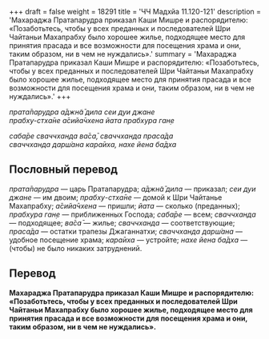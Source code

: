 +++
draft = false
weight = 18291
title = 'ЧЧ Мадхйа 11.120-121'
description = 'Махараджа Пратапарудра приказал Каши Мишре и распорядителю: «Позаботьтесь, чтобы у всех преданных и последователей Шри Чайтаньи Махапрабху было хорошее жилье, подходящее место для принятия прасада и все возможности для посещения храма и они, таким образом, ни в чем не нуждались».'
summary = 'Махараджа Пратапарудра приказал Каши Мишре и распорядителю: «Позаботьтесь, чтобы у всех преданных и последователей Шри Чайтаньи Махапрабху было хорошее жилье, подходящее место для принятия прасада и все возможности для посещения храма и они, таким образом, ни в чем не нуждались».'
+++

_прата̄парудра а̄джн̃а̄ дила сеи дуи джане  
прабху-стха̄не а̄сийа̄чхена йата прабхура ган̣е_

_саба̄ре сваччханда ва̄са̄, сваччханда праса̄да  
сваччханда дарш́ана кара̄иха, нахе йена ба̄дха_

## Пословный перевод

_прата̄парудра_ — царь Пратапарудра; _а̄джн̃а̄_ _дила_ — приказал; _сеи_ _дуи_ _джане_ — им двоим; _прабху_\-_стха̄не_ — домой к Шри Чайтанье Махапрабху; _а̄сийа̄чхена_ — пришли; _йата_ — сколько (преданных); _прабхура_ _ган̣е_ — приближенных Господа; _саба̄ре_ — всем; _сваччханда_ — подходящее; _ва̄са̄_ — жилье; _сваччханда_ — соответствующие; _праса̄да_ — остатки трапезы Джаганнатхи; _сваччханда_ _дарш́ана_ — удобное посещение храма; _кара̄иха_ — устройте; _нахе_ _йена_ _ба̄дха_ — (чтобы) не было никаких затруднений.

## Перевод

**Махараджа Пратапарудра приказал Каши Мишре и распорядителю: «Позаботьтесь, чтобы у всех преданных и последователей Шри Чайтаньи Махапрабху было хорошее жилье, подходящее место для принятия прасада и все возможности для посещения храма и они, таким образом, ни в чем не нуждались».**
